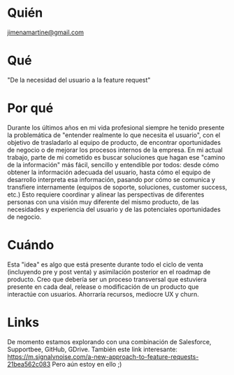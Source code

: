 # Quién
jimenamartine@gmail.com

# Qué
"De la necesidad del usuario a la feature request"

# Por qué
Durante los últimos años en mi vida profesional siempre he tenido presente la problemática de "entender realmente lo que necesita el usuario", con el objetivo de trasladarlo al equipo de producto, de encontrar oportunidades de negocio o de mejorar los procesos internos de la empresa. En mi actual trabajo, parte de mi cometido es buscar soluciones que hagan ese "camino de la información" más fácil, sencillo y entendible por todos: desde cómo obtener la información adecuada del usuario, hasta cómo el equipo de desarrollo interpreta esa información, pasando por cómo se comunica y transfiere internamente (equipos de soporte, soluciones, customer success, etc.) Esto requiere coordinar y alinear las perspectivas de diferentes personas con una visión muy diferente del mismo producto, de las necesidades y experiencia del usuario y de las potenciales oportunidades de negocio.

# Cuándo
Esta "idea" es algo que está presente durante todo el ciclo de venta (incluyendo pre y post venta) y asimilación posterior en el roadmap de producto. Creo que debería ser un proceso transversal que estuviera presente en cada deal, release o modificación de un producto que interactúe con usuarios. Ahorraría recursos, mediocre UX y churn.

# Links
De momento estamos explorando con una combinación de Salesforce, Supportbee, GitHub, GDrive. También este link interesante:
https://m.signalvnoise.com/a-new-approach-to-feature-requests-21bea562c083
Pero aún estoy en ello ;)
